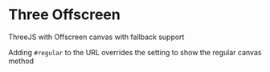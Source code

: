# Three Offscreen

ThreeJS with Offscreen canvas with fallback support

Adding `#regular` to the URL overrides the setting to show the regular canvas method
